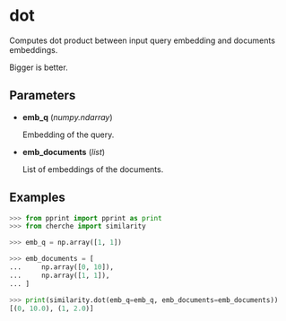 # dot

Computes dot product between input query embedding and documents embeddings.

Bigger is better.

## Parameters

- **emb_q** (*numpy.ndarray*)

    Embedding of the query.

- **emb_documents** (*list*)

    List of embeddings of the documents.



## Examples

```python
>>> from pprint import pprint as print
>>> from cherche import similarity

>>> emb_q = np.array([1, 1])

>>> emb_documents = [
...     np.array([0, 10]),
...     np.array([1, 1]),
... ]

>>> print(similarity.dot(emb_q=emb_q, emb_documents=emb_documents))
[(0, 10.0), (1, 2.0)]
```


